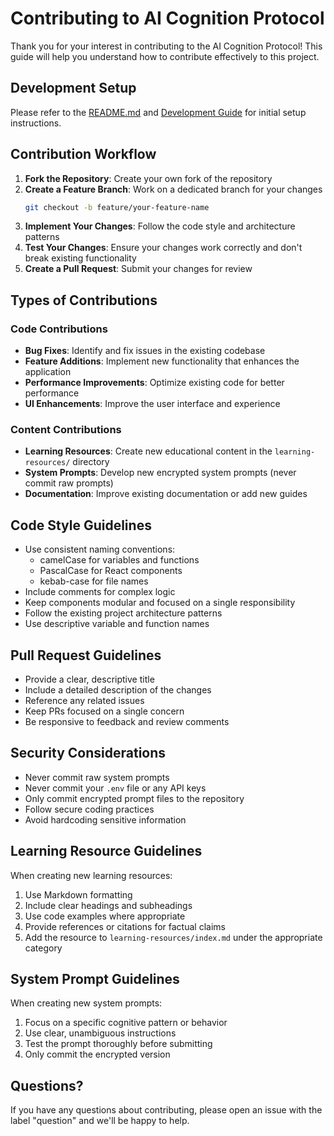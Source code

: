 # Contributing to AI Cognition Protocol

Thank you for your interest in contributing to the AI Cognition Protocol! This guide will help you understand how to contribute effectively to this project.

## Development Setup

Please refer to the [README.md](../README.md) and [Development Guide](../.github/copilot-instructions.md) for initial setup instructions.

## Contribution Workflow

1. **Fork the Repository**: Create your own fork of the repository
2. **Create a Feature Branch**: Work on a dedicated branch for your changes
   ```bash
   git checkout -b feature/your-feature-name
   ```
3. **Implement Your Changes**: Follow the code style and architecture patterns
4. **Test Your Changes**: Ensure your changes work correctly and don't break existing functionality
5. **Create a Pull Request**: Submit your changes for review

## Types of Contributions

### Code Contributions

- **Bug Fixes**: Identify and fix issues in the existing codebase
- **Feature Additions**: Implement new functionality that enhances the application
- **Performance Improvements**: Optimize existing code for better performance
- **UI Enhancements**: Improve the user interface and experience

### Content Contributions

- **Learning Resources**: Create new educational content in the `learning-resources/` directory
- **System Prompts**: Develop new encrypted system prompts (never commit raw prompts)
- **Documentation**: Improve existing documentation or add new guides

## Code Style Guidelines

- Use consistent naming conventions:
  - camelCase for variables and functions
  - PascalCase for React components
  - kebab-case for file names
- Include comments for complex logic
- Keep components modular and focused on a single responsibility
- Follow the existing project architecture patterns
- Use descriptive variable and function names

## Pull Request Guidelines

- Provide a clear, descriptive title
- Include a detailed description of the changes
- Reference any related issues
- Keep PRs focused on a single concern
- Be responsive to feedback and review comments

## Security Considerations

- Never commit raw system prompts
- Never commit your `.env` file or any API keys
- Only commit encrypted prompt files to the repository
- Follow secure coding practices
- Avoid hardcoding sensitive information

## Learning Resource Guidelines

When creating new learning resources:

1. Use Markdown formatting
2. Include clear headings and subheadings
3. Use code examples where appropriate
4. Provide references or citations for factual claims
5. Add the resource to `learning-resources/index.md` under the appropriate category

## System Prompt Guidelines

When creating new system prompts:

1. Focus on a specific cognitive pattern or behavior
2. Use clear, unambiguous instructions
3. Test the prompt thoroughly before submitting
4. Only commit the encrypted version

## Questions?

If you have any questions about contributing, please open an issue with the label "question" and we'll be happy to help.

